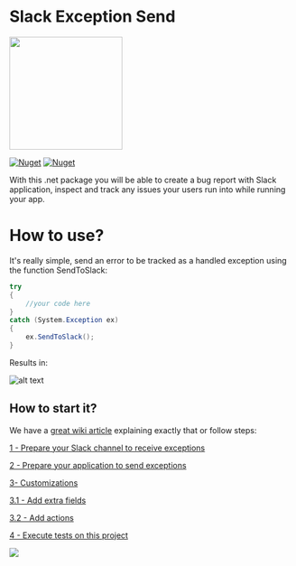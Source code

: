 


# Slack Exception Send

<img width='200' src='https://user-images.githubusercontent.com/5353685/101387243-f1570e00-389c-11eb-8386-f3228235bf6f.png'/>

[![Nuget](https://img.shields.io/nuget/dt/Slack.Exception.Send)](https://www.nuget.org/packages/Slack.Exception.Send)
[![Nuget](https://img.shields.io/nuget/v/Slack.Exception.Send)](https://www.nuget.org/packages/Slack.Exception.Send)

With this .net package you will be able to create a bug report with Slack application, inspect and track any issues your users run into while running your app.


# How to use?
It's really simple, send an error to be tracked as a handled exception using the function SendToSlack:
```csharp
try
{
    //your code here
}
catch (System.Exception ex)
{
    ex.SendToSlack();
}
```
Results in:

![alt text](https://i.imgur.com/Pc0MXIj.png)

## How to start it?
We have a [great wiki article](https://github.com/alexandresanlim/DotNet.Slack.ExceptionSend/wiki) explaining exactly that or follow steps:

[1 - Prepare your Slack channel to receive exceptions](https://github.com/alexandresanlim/DotNet.Slack.ExceptionSend/wiki/1---Prepare-your-slack-channel-to-receive-exceptions)

[2 - Prepare your application to send exceptions](https://github.com/alexandresanlim/DotNet.Slack.ExceptionSend/wiki/2-Prepare-your-application-to-send-exceptions-to-Slack-channel)

[3- Customizations](https://github.com/alexandresanlim/DotNet.Slack.ExceptionSend/wiki/3-Customizations)

[3.1 - Add extra fields](https://github.com/alexandresanlim/DotNet.Slack.ExceptionSend/wiki/3.1-Add-extra-fields)
    
[3.2 - Add actions](https://github.com/alexandresanlim/DotNet.Slack.ExceptionSend/wiki/3.2-Add-Actions)
      
[4 - Execute tests on this project](https://github.com/alexandresanlim/DotNet.Slack.ExceptionSend/wiki/4-Execute-tests-on-this-project)
    
<img src='https://forthebadge.com/images/badges/built-with-love.svg' />





